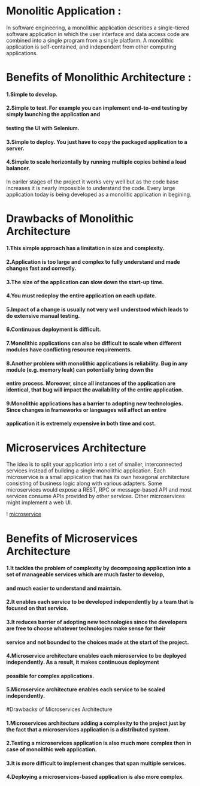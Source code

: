 # Monolitic Application :
In software engineering, a monolithic application describes a single-tiered software application in which the user interface and 
data access code are combined into a single program from a single platform. A monolithic application is self-contained, and independent 
from other computing applications.
#  Benefits of Monolithic Architecture :
#### 1.Simple to develop.
####  2.Simple to test. For example you can implement end-to-end testing by simply launching the application and
####  testing the UI with Selenium.
####  3.Simple to deploy. You just have to copy the packaged application to a server.
####  4.Simple to scale horizontally by running multiple copies behind a load balancer.
In eariler stages of the project it works very well but as the code base increases it is nearly impossible to understand the code.
Every large application today is being developed as a monolitic application in begining.
# Drawbacks of Monolithic Architecture
####  1.This simple approach has a limitation in size and complexity.
####  2.Application is too large and complex to fully understand and made changes fast and correctly.
####  3.The size of the application can slow down the start-up time.
####  4.You must redeploy the entire application on each update.
####  5.Impact of a change is usually not very well understood which leads to do extensive manual testing.
####  6.Continuous deployment is difficult.
####  7.Monolithic applications can also be difficult to scale when different modules have conflicting resource requirements.
####  8.Another problem with monolithic applications is reliability. Bug in any module (e.g. memory leak) can potentially bring down the
####  entire process. Moreover, since all instances of the application are identical, that bug will impact the availability of the entire application.
####  9.Monolithic applications has a barrier to adopting new technologies. Since changes in frameworks or languages will affect an entire
####   application it is extremely expensive in both time and cost.

# Microservices Architecture
The idea is to split your application into a set of smaller, interconnected services instead of building a single monolithic application. 
Each microservice is a small application that has its own hexagonal architecture consisting of business logic along with various adapters. 
Some microservices would expose a REST, RPC or message-based API and most services consume APIs provided by other services. 
Other microservices might implement a web UI.

! [microservice](https://cdn-images-1.medium.com/max/1600/0*nQZhIgz34givPDhY.png)
# Benefits of Microservices Architecture
####  1.It tackles the problem of complexity by decomposing application into a set of manageable services which are much faster to develop,
####   and much easier to understand and maintain.
####  2.It enables each service to be developed independently by a team that is focused on that service.
####  3.It reduces barrier of adopting new technologies since the developers are free to choose whatever technologies make sense for their 
####  service and not bounded to the choices made at the start of the project.
####  4.Microservice architecture enables each microservice to be deployed independently. As a result, it makes continuous deployment 
####  possible for complex applications.
####  5.Microservice architecture enables each service to be scaled independently.

#Drawbacks of Microservices Architecture
####  1.Microservices architecture adding a complexity to the project just by the fact that a microservices application is a distributed system. 
####  2.Testing a microservices application is also much more complex then in case of monolithic web application.
####  3.It is more difficult to implement changes that span multiple services. 
####  4.Deploying a microservices-based application is also more complex. 